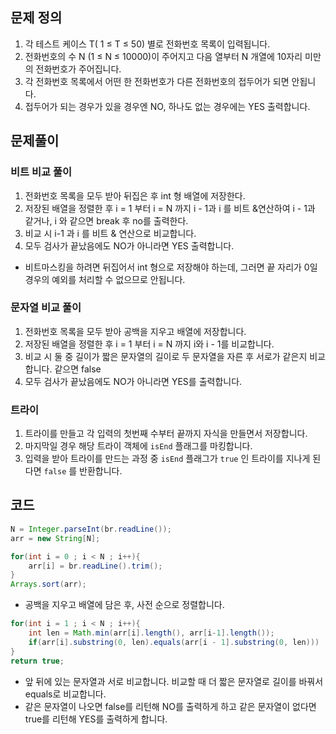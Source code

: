## 문제 정의

1. 각 테스트 케이스 T( 1 ≤ T ≤ 50) 별로 전화번호 목록이 입력됩니다.
2. 전화번호의 수 N (1 ≤ N ≤ 10000)이 주어지고 다음 열부터 N 개열에 10자리 미만의 전화번호가 주어집니다.
3. 각 전화번호 목록에서 어떤 한 전화번호가 다른 전화번호의 접두어가 되면 안됩니다.
4. 접두어가 되는 경우가 있을 경우엔 NO, 하나도 없는 경우에는 YES 출력합니다.

## 문제풀이

### 비트 비교 풀이

1. 전화번호 목록을 모두 받아 뒤집은 후 int 형 배열에 저장한다.
2. 저장된 배열을 정렬한 후 i = 1 부터 i = N 까지 i - 1과 i 를 비트 &연산하여 i - 1과 같거나, i 와 같으면 break 후 no를 출력한다.
3. 비교 시 i-1 과 i 를 비트 & 연산으로 비교합니다.
4. 모두 검사가 끝났음에도 NO가 아니라면 YES 출력합니다.
- 비트마스킹을 하려면 뒤집어서 int 형으로 저장해야 하는데, 그러면 끝 자리가 0일 경우의 예외를 처리할 수 없으므로 안됩니다.

### 문자열 비교 풀이

1. 전화번호 목록을 모두 받아 공백을 지우고 배열에 저장합니다.
2. 저장된 배열을 정렬한 후 i = 1 부터 i = N 까지 i와 i - 1를 비교합니다. 
3. 비교 시 둘 중 길이가 짧은 문자열의 길이로 두 문자열을 자른 후 서로가 같은지 비교합니다. 같으면 false
4. 모두 검사가 끝났음에도 NO가 아니라면 YES를 출력합니다.

### 트라이

1. 트라이를 만들고 각 입력의 첫번째 수부터 끝까지 자식을 만들면서 저장합니다.
2. 마지막일 경우 해당 트라이 객체에 `isEnd` 플래그를 마킹합니다.
3. 입력을 받아 트라이를 만드는 과정 중 `isEnd` 플래그가 `true` 인 트라이를 지나게 된다면 `false` 를 반환합니다.

## 코드

```java
N = Integer.parseInt(br.readLine());
arr = new String[N];

for(int i = 0 ; i < N ; i++){
    arr[i] = br.readLine().trim();
}
Arrays.sort(arr);
```

- 공백을 지우고 배열에 담은 후, 사전 순으로 정렬합니다.

```java
for(int i = 1 ; i < N ; i++){
    int len = Math.min(arr[i].length(), arr[i-1].length());
    if(arr[i].substring(0, len).equals(arr[i - 1].substring(0, len)))       return false;
}
return true;
```

- 앞 뒤에 있는 문자열과 서로 비교합니다. 비교할 때 더 짧은 문자열로 길이를 바꿔서 equals로 비교합니다.
- 같은 문자열이 나오면 false를 리턴해 NO를 출력하게 하고 같은 문자열이 없다면 true를 리턴해 YES를 출력하게 합니다.